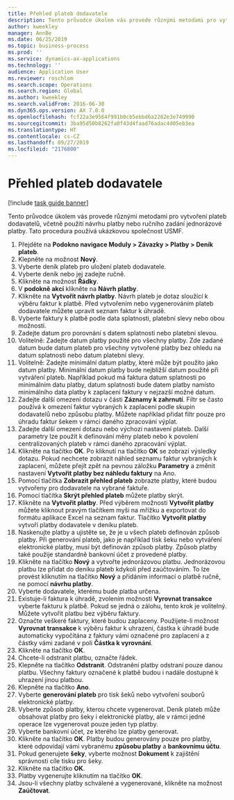```yaml
---
title: Přehled plateb dodavatele
description: Tento průvodce úkolem vás provede různými metodami pro vytvoření plateb dodavatelů, včetně použití návrhu platby nebo ručního zadání jednorázové platby.
author: kweekley
manager: AnnBe
ms.date: 06/25/2019
ms.topic: business-process
ms.prod: ''
ms.service: dynamics-ax-applications
ms.technology: ''
audience: Application User
ms.reviewer: roschlom
ms.search.scope: Operations
ms.search.region: Global
ms.author: kweekley
ms.search.validFrom: 2016-06-30
ms.dyn365.ops.version: AX 7.0.0
ms.openlocfilehash: fcf22a3e9564f991b0cb5ebbd6a2282e3e749990
ms.sourcegitcommit: 3ba95d50b8262fa0f43d4faad76adac4d05eb3ea
ms.translationtype: HT
ms.contentlocale: cs-CZ
ms.lasthandoff: 09/27/2019
ms.locfileid: "2176800"
---
```

# <a name="vendor-payment-overview"></a>Přehled plateb dodavatele

[!include [task guide banner](../../includes/task-guide-banner.md)]

Tento průvodce úkolem vás provede různými metodami pro vytvoření plateb dodavatelů, včetně použití návrhu platby nebo ručního zadání jednorázové platby. Tato procedura používá ukázkovou společnost USMF.

1. Přejděte na **Podokno navigace Moduly > Závazky > Platby > Deník plateb**.
2. Klepněte na možnost **Nový**.
3. Vyberte deník plateb pro uložení plateb dodavatele. 
4. Vyberte deník nebo jej zadejte ručně.
5. Klikněte na možnost **Řádky**.
6. V **podokně akcí** klikněte na **Návrh platby**.
7. Klikněte na **Vytvořit návrh platby**. Návrh plateb je dotaz sloužící k výběru faktur k platbě. Před vytvořením nebo vygenerováním plateb dodavatele můžete upravit seznam faktur k úhradě.
8. Vyberte faktury k platbě podle data splatnosti, platební slevy nebo obou možností. 
9. Zadejte datum pro porovnání s datem splatnosti nebo platební slevou. 
10. Volitelně: Zadejte datum platby použité pro všechny platby. Zde zadané datum bude datum plateb pro všechny vytvořené platby bez ohledu na datum splatnosti nebo datum platební slevy.  
11. Volitelně: Zadejte minimální datum platby, které může být použito jako datum platby. Minimální datum platby bude nejbližší datum použité při vytváření plateb. Například pokud má faktura datum splatnosti po minimálním datu platby, datum splatnosti bude datem platby namísto minimálního data platby k zaplacení faktury v nejzazší možné datum.
12. Zadejte další omezení dotazu v části **Záznamy k zahrnutí**. Filtr se často používá k omezení faktur vybraných k zaplacení podle skupin dodavatelů nebo způsobu platby. Můžete například přidat filtr pouze pro úhradu faktur šekem v rámci daného zpracování výplat.
13. Zadejte další omezení dotazu nebo výchozí nastavení plateb. Další parametry lze použít k definování měny plateb nebo k povolení centralizovaných plateb v rámci daného zpracování výplat.  
14. Klikněte na tlačítko **OK**. Po kliknutí na tlačítko **OK** se zobrazí výsledky dotazu. Pokud nechcete zobrazit náhled seznamu faktur vybraných k zaplacení, můžete přejít zpět na pevnou záložku **Parametry** a změnit nastavení **Vytvořit platby bez náhledu faktury** na Ano.  
15. Pomocí tlačítka **Zobrazit přehled plateb** zobrazte platby, které budou vytvořeny pro dodavatele na vybrané faktuře.
16. Pomocí tlačítka **Skrýt přehled plateb** můžete platby skrýt. 
17. Klikněte na **Vytvořit platby**. Před výběrem možnosti **Vytvořit platby** můžete kliknout pravým tlačítkem myši na mřížku a exportovat do formátu aplikace Excel na seznam faktur. Tlačítko **Vytvořit platby** vytvoří platby dodavatele v deníku plateb.  
18. Naskenujte platby a ujistěte se, že je u všech plateb definován způsob platby. Při generování plateb, jako je například tisk šeku nebo vytváření elektronické platby, musí být definován způsob platby. Způsob platby také použije standardně bankovní účet z provedené platby.  
19. Klikněte na tlačítko **Nový** a vytvořte jednorázovou platbu. Jednorázovou platbu lze přidat do deníku plateb kdykoli před zaúčtováním. To lze provést kliknutím na tlačítko **Nový** a přidáním informací o platbě ručně, ne pomocí **návrhu platby**.  
20. Vyberte dodavatele, kterému bude platba určena.
21. Existuje-li faktura k úhradě, zvolením možnosti **Vyrovnat transakce** vyberte fakturu k platbě. Pokud se jedná o zálohu, tento krok je volitelný. Můžete vytvořit platbu bez výběru faktury. 
22. Označte veškeré faktury, které budou zaplaceny. Použijete-li možnost **Vyrovnat transakce** k výběru faktur k uhrazení, částka k úhradě bude automaticky vypočítána z faktury vámi označené pro zaplacení a z částky vámi zadané v poli **Částka k vyrovnání**.
23. Klikněte na tlačítko **OK**.
24. Chcete-li odstranit platbu, označte řádek.
25. Klepněte na tlačítko **Odstranit**. Odstranění platby odstraní pouze danou platbu. Všechny faktury označené k platbě budou i nadále dostupné k uhrazení jinou platbou.
26. Klepněte na tlačítko **Ano**.
27. Vyberte **generování plateb** pro tisk šeků nebo vytvoření souborů elektronické platby.
28. Vyberte způsob platby, kterou chcete vygenerovat. Deník plateb může obsahovat platby pro šeky i elektronické platby, ale v rámci jedné operace lze vygenerovat pouze jeden typ platby.
29. Vyberte bankovní účet, ze kterého lze platby generovat.
30. Klikněte na tlačítko **OK**. Platby budou generovány pouze pro platby, které odpovídají vámi vybranému **způsobu platby** a **bankovnímu účtu**.
31. Pokud generujete **šeky**, vyberte možnost **Dokument** k zajištění správnosti cíle tisku pro šeky.
32. Klikněte na tlačítko **OK**.
33. Platby vygenerujte kliknutím na tlačítko **OK**.
34. Jsou-li všechny platby schválené a vygenerované, klikněte na možnost **Zaúčtovat**. 

